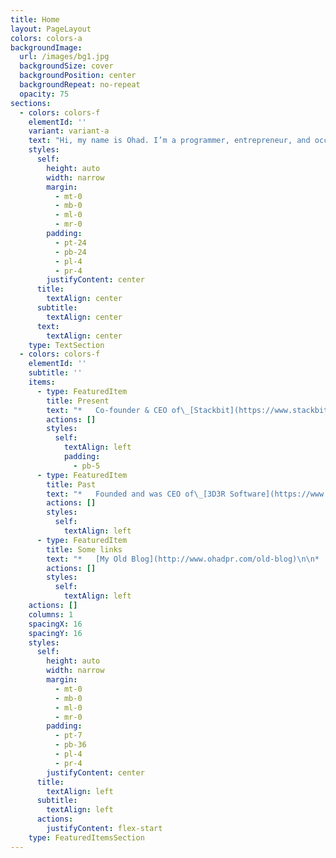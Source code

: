 ```yaml
---
title: Home
layout: PageLayout
colors: colors-a
backgroundImage:
  url: /images/bg1.jpg
  backgroundSize: cover
  backgroundPosition: center
  backgroundRepeat: no-repeat
  opacity: 75
sections:
  - colors: colors-f
    elementId: ''
    variant: variant-a
    text: "Hi, my name is Ohad. I’m a programmer, entrepreneur, and occasional investor living in San Francisco. You can contact me at\_**me \\[at] this domain \\[dot] com**,\_[@ohadpr](https://twitter.com/ohadpr),\_[linkedin.com/in/ohadpr](https://linkedin.com/in/ohadpr)\n"
    styles:
      self:
        height: auto
        width: narrow
        margin:
          - mt-0
          - mb-0
          - ml-0
          - mr-0
        padding:
          - pt-24
          - pb-24
          - pl-4
          - pr-4
        justifyContent: center
      title:
        textAlign: center
      subtitle:
        textAlign: center
      text:
        textAlign: center
    type: TextSection
  - colors: colors-f
    elementId: ''
    subtitle: ''
    items:
      - type: FeaturedItem
        title: Present
        text: "*   Co-founder & CEO of\_[Stackbit](https://www.stackbit.com/)\_which is a platform for building Jamstack websites\n\n*   Early-stage investor in startups like\_[Cased](https://www.cased.com/),\_[Riverside](https://riverside.fm/),\_[Sanity](https://www.sanity.io/),\_[Dev](https://dev.to/),\_[Chromatic](https://www.chromatic.com/),\_[Domestika](https://www.domestika.org/en),\_[Netlify](https://www.netlify.com/),\_[PeerSpace](https://www.peerspace.com/),\_[Bottomless](https://www.bottomless.com/),\_[Loop Commerce](https://www.loopcommerce.com/),\_[IFTTT](https://ifttt.com/), and others\n\n*   On the Board of Directors of\_[Netlify](https://www.netlify.com/), which is changing the way people build, deploy, and manage modern web projects\\* Co-founder & President of\_[AppSharp](https://www.appsharp.com/), which builds software to help small businesses thrive\n\n"
        actions: []
        styles:
          self:
            textAlign: left
            padding:
              - pb-5
      - type: FeaturedItem
        title: Past
        text: "*   Founded and was CEO of\_[3D3R Software](https://www.3d3r.com/), which\_[Chegg](https://www.chegg.com/)\_(NYSE:CHGG) acquired, I served as Chegg’s VP R\\&D until 2016\n\n*   Co-founded\_[GarageGeeks](http://garagegeeks.org/), which was a physical & virtual space for multi-disciplinary creative people to meet, innovate and build\n\n*   Developed\_[games for the PalmPilot](https://www.ohadpr.com/etc/pilot/pilot), including the world’s best selling Checkers game for the platform\n\n*   Started the\_[Demoscene](http://en.wikipedia.org/wiki/Demoscene)\_group\_[IMR](http://www.pouet.net/groups.php?which=1651)\_which won several international awards, wrote lots of 0x86 assembly code\n\n"
        actions: []
        styles:
          self:
            textAlign: left
      - type: FeaturedItem
        title: Some links
        text: "*   [My Old Blog](http://www.ohadpr.com/old-blog)\n\n*   [Old Computer Graphics stuff](http://www.ohadpr.com/category/computergaphics/),\_[iPad Terrain App](http://www.ohadpr.com/2010/07/terrain-ipad-app/)\n\n*   [Demoscene productions](http://www.youtube.com/watch?v=mBkz\\_-jktWg\\&list=PLwYcEc2IEcr91QDabl5qaLUEgewQGpAsc\\&feature=player_detailpage#t=108s)\n\n*   [Virtual Pendant iOS](http://www.youtube.com/watch?v=Bi19w8AIC18)\n\n*   [Fictitious Israeli city name generator](https://www.telhubeza.com/)\n\n"
        actions: []
        styles:
          self:
            textAlign: left
    actions: []
    columns: 1
    spacingX: 16
    spacingY: 16
    styles:
      self:
        height: auto
        width: narrow
        margin:
          - mt-0
          - mb-0
          - ml-0
          - mr-0
        padding:
          - pt-7
          - pb-36
          - pl-4
          - pr-4
        justifyContent: center
      title:
        textAlign: left
      subtitle:
        textAlign: left
      actions:
        justifyContent: flex-start
    type: FeaturedItemsSection
---
```

